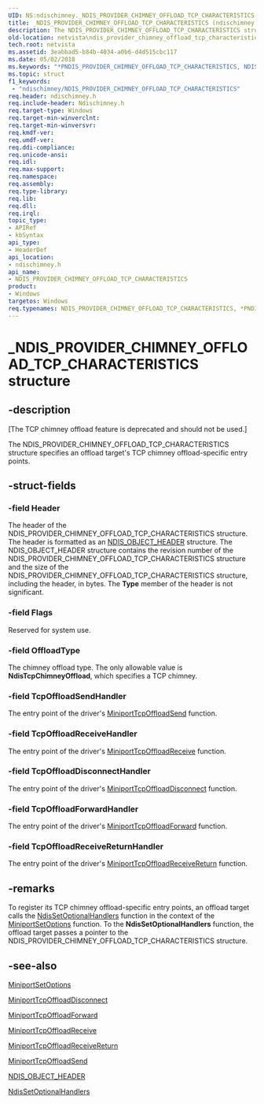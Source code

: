 ```yaml
---
UID: NS:ndischimney._NDIS_PROVIDER_CHIMNEY_OFFLOAD_TCP_CHARACTERISTICS
title: _NDIS_PROVIDER_CHIMNEY_OFFLOAD_TCP_CHARACTERISTICS (ndischimney.h)
description: The NDIS_PROVIDER_CHIMNEY_OFFLOAD_TCP_CHARACTERISTICS structure specifies an offload target's TCP chimney offload-specific entry points.
old-location: netvista\ndis_provider_chimney_offload_tcp_characteristics.htm
tech.root: netvista
ms.assetid: 3eabbad5-b84b-4034-a0b6-d4d515cbc117
ms.date: 05/02/2018
ms.keywords: "*PNDIS_PROVIDER_CHIMNEY_OFFLOAD_TCP_CHARACTERISTICS, NDIS_PROVIDER_CHIMNEY_OFFLOAD_TCP_CHARACTERISTICS, NDIS_PROVIDER_CHIMNEY_OFFLOAD_TCP_CHARACTERISTICS structure [Network Drivers Starting with Windows Vista], PNDIS_PROVIDER_CHIMNEY_OFFLOAD_TCP_CHARACTERISTICS, PNDIS_PROVIDER_CHIMNEY_OFFLOAD_TCP_CHARACTERISTICS structure pointer [Network Drivers Starting with Windows Vista], _NDIS_PROVIDER_CHIMNEY_OFFLOAD_TCP_CHARACTERISTICS, ndischimney/NDIS_PROVIDER_CHIMNEY_OFFLOAD_TCP_CHARACTERISTICS, ndischimney/PNDIS_PROVIDER_CHIMNEY_OFFLOAD_TCP_CHARACTERISTICS, netvista.ndis_provider_chimney_offload_tcp_characteristics, tcp_chim_struct_f701c1a0-6057-4cf3-ae27-6e72352b4829.xml"
ms.topic: struct
f1_keywords:
 - "ndischimney/NDIS_PROVIDER_CHIMNEY_OFFLOAD_TCP_CHARACTERISTICS"
req.header: ndischimney.h
req.include-header: Ndischimney.h
req.target-type: Windows
req.target-min-winverclnt: 
req.target-min-winversvr: 
req.kmdf-ver: 
req.umdf-ver: 
req.ddi-compliance: 
req.unicode-ansi: 
req.idl: 
req.max-support: 
req.namespace: 
req.assembly: 
req.type-library: 
req.lib: 
req.dll: 
req.irql: 
topic_type:
- APIRef
- kbSyntax
api_type:
- HeaderDef
api_location:
- ndischimney.h
api_name:
- NDIS_PROVIDER_CHIMNEY_OFFLOAD_TCP_CHARACTERISTICS
product:
- Windows
targetos: Windows
req.typenames: NDIS_PROVIDER_CHIMNEY_OFFLOAD_TCP_CHARACTERISTICS, *PNDIS_PROVIDER_CHIMNEY_OFFLOAD_TCP_CHARACTERISTICS
---
```


# _NDIS_PROVIDER_CHIMNEY_OFFLOAD_TCP_CHARACTERISTICS structure


## -description


<p class="CCE_Message">[The TCP chimney offload feature is deprecated and should not be used.]

The NDIS_PROVIDER_CHIMNEY_OFFLOAD_TCP_CHARACTERISTICS structure specifies an offload target's TCP
  chimney offload-specific entry points.


## -struct-fields




### -field Header

The header of the NDIS_PROVIDER_CHIMNEY_OFFLOAD_TCP_CHARACTERISTICS structure. The header is
     formatted as an 
     <a href="https://docs.microsoft.com/windows-hardware/drivers/ddi/content/ntddndis/ns-ntddndis-_ndis_object_header">NDIS_OBJECT_HEADER</a> structure. The
     NDIS_OBJECT_HEADER structure contains the revision number of the
     NDIS_PROVIDER_CHIMNEY_OFFLOAD_TCP_CHARACTERISTICS structure and the size of the
     NDIS_PROVIDER_CHIMNEY_OFFLOAD_TCP_CHARACTERISTICS structure, including the header, in bytes. The 
     <b>Type</b> member of the header is not significant.


### -field Flags

Reserved for system use.


### -field OffloadType

The chimney offload type. The only allowable value is 
     <b>NdisTcpChimneyOffload</b>, which specifies a TCP chimney.


### -field TcpOffloadSendHandler

The entry point of the driver's 
     <a href="https://docs.microsoft.com/windows-hardware/drivers/ddi/content/ndischimney/nc-ndischimney-w_tcp_offload_send_handler">
     MiniportTcpOffloadSend</a> function.


### -field TcpOffloadReceiveHandler

The entry point of the driver's 
     <a href="https://docs.microsoft.com/windows-hardware/drivers/ddi/content/ndischimney/nc-ndischimney-w_tcp_offload_receive_handler">
     MiniportTcpOffloadReceive</a> function.


### -field TcpOffloadDisconnectHandler

The entry point of the driver's 
     <a href="https://docs.microsoft.com/windows-hardware/drivers/ddi/content/ndischimney/nc-ndischimney-w_tcp_offload_disconnect_handler">
     MiniportTcpOffloadDisconnect</a> function.


### -field TcpOffloadForwardHandler

The entry point of the driver's 
     <a href="https://docs.microsoft.com/windows-hardware/drivers/ddi/content/ndischimney/nc-ndischimney-w_tcp_offload_forward_handler">
     MiniportTcpOffloadForward</a> function.


### -field TcpOffloadReceiveReturnHandler

The entry point of the driver's 
     <a href="https://docs.microsoft.com/windows-hardware/drivers/ddi/content/ndischimney/nc-ndischimney-w_tcp_offload_receive_return_handler">
     MiniportTcpOffloadReceiveReturn</a> function.


## -remarks



To register its TCP chimney offload-specific entry points, an offload target calls the 
    <a href="https://docs.microsoft.com/windows-hardware/drivers/ddi/content/ndis/nf-ndis-ndissetoptionalhandlers">NdisSetOptionalHandlers</a> function
    in the context of the 
    <a href="https://docs.microsoft.com/windows-hardware/drivers/ddi/content/ndis/nc-ndis-set_options">MiniportSetOptions</a> function. To the 
    <b>NdisSetOptionalHandlers</b> function, the offload target passes a pointer to the
    NDIS_PROVIDER_CHIMNEY_OFFLOAD_TCP_CHARACTERISTICS structure.




## -see-also




<a href="https://docs.microsoft.com/windows-hardware/drivers/ddi/content/ndis/nc-ndis-set_options">MiniportSetOptions</a>



<a href="https://docs.microsoft.com/windows-hardware/drivers/ddi/content/ndischimney/nc-ndischimney-w_tcp_offload_disconnect_handler">
   MiniportTcpOffloadDisconnect</a>



<a href="https://docs.microsoft.com/windows-hardware/drivers/ddi/content/ndischimney/nc-ndischimney-w_tcp_offload_forward_handler">MiniportTcpOffloadForward</a>



<a href="https://docs.microsoft.com/windows-hardware/drivers/ddi/content/ndischimney/nc-ndischimney-w_tcp_offload_receive_handler">MiniportTcpOffloadReceive</a>



<a href="https://docs.microsoft.com/windows-hardware/drivers/ddi/content/ndischimney/nc-ndischimney-w_tcp_offload_receive_return_handler">
   MiniportTcpOffloadReceiveReturn</a>



<a href="https://docs.microsoft.com/windows-hardware/drivers/ddi/content/ndischimney/nc-ndischimney-w_tcp_offload_send_handler">MiniportTcpOffloadSend</a>



<a href="https://docs.microsoft.com/windows-hardware/drivers/ddi/content/ntddndis/ns-ntddndis-_ndis_object_header">NDIS_OBJECT_HEADER</a>



<a href="https://docs.microsoft.com/windows-hardware/drivers/ddi/content/ndis/nf-ndis-ndissetoptionalhandlers">NdisSetOptionalHandlers</a>
 

 

